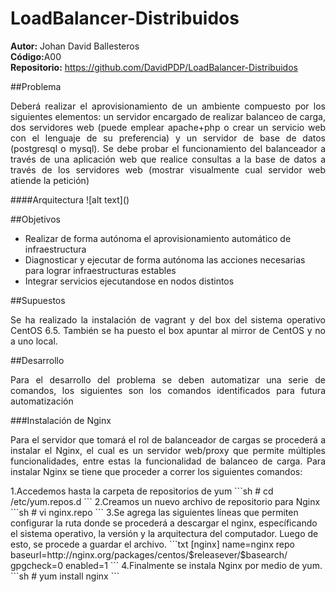 # LoadBalancer-Distribuidos
<b>Autor:</b> Johan David Ballesteros <br>
<b>Código:</b>A00 <br>
<b>Repositorio:</b> https://github.com/DavidPDP/LoadBalancer-Distribuidos

##Problema
<p align ='justify'>Deberá realizar el aprovisionamiento de un ambiente compuesto por los siguientes elementos: un servidor encargado de realizar balanceo de carga, dos servidores web (puede emplear apache+php o crear un servicio web con el lenguaje de su preferencia) y un servidor de base de datos (postgresql o mysql). Se debe probar el funcionamiento del balanceador a través de una aplicación web que realice consultas a la base de datos a través de los servidores web (mostrar visualmente cual servidor web atiende la petición)</p>
####Arquitectura
![alt text]()

##Objetivos 
* Realizar de forma autónoma el aprovisionamiento automático de infraestructura
* Diagnosticar y ejecutar de forma autónoma las acciones necesarias para lograr infraestructuras estables
* Integrar servicios ejecutandose en nodos distintos

##Supuestos
<p align ='justify'> Se ha realizado la instalación de vagrant y del box del sistema operativo CentOS 6.5. También se ha puesto el box apuntar al mirror de CentOS y no a uno local.</p>
##Desarrollo
<p align ='justify'>Para el desarrollo del problema se deben automatizar una serie de comandos, los siguientes son los comandos identificados para futura automatización</p>
###Instalación de Nginx
<p align ='justify'>Para el servidor que tomará el rol de balanceador de cargas se procederá a instalar el Nginx, el cual es un servidor web/proxy que permite múltiples funcionalidades, entre estas la funcionalidad de balanceo de carga. Para instalar Nginx se tiene que proceder a correr los siguientes comandos: </p>
1.Accedemos hasta la carpeta de repositorios de yum
```sh
# cd /etc/yum.repos.d
```
2.Creamos un nuevo archivo de repositorio para Nginx
```sh
# vi nginx.repo
```
3.Se agrega las siguientes líneas que permiten configurar la ruta donde se procederá a descargar el nginx, específicando el sistema operativo, la versión y la arquitectura del computador. Luego de esto, se procede a guardar el archivo. 
```txt
[nginx]
name=nginx repo
baseurl=http://nginx.org/packages/centos/$releasever/$basearch/
gpgcheck=0
enabled=1
```
4.Finalmente se instala Nginx por medio de yum.
```sh
# yum install nginx
```
